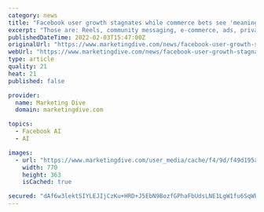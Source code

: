 ```yaml
---
category: news
title: "Facebook user growth stagnates while commerce bets see 'meaningful slowdown'"
excerpt: "Those are: Reels, community messaging, e-commerce, ads, privacy, artificial intelligence and the metaverse. But that last item — the raison d'être for Facebook's ambitious ... according to Forrester Research data shared in an email with Marketing ..."
publishedDateTime: 2022-02-03T15:47:00Z
originalUrl: "https://www.marketingdive.com/news/facebook-user-growth-stagnates-while-commerce-bets-see-meaningful-slowdown/618252/"
webUrl: "https://www.marketingdive.com/news/facebook-user-growth-stagnates-while-commerce-bets-see-meaningful-slowdown/618252/"
type: article
quality: 21
heat: 21
published: false

provider:
  name: Marketing Dive
  domain: marketingdive.com

topics:
  - Facebook AI
  - AI

images:
  - url: "https://www.marketingdive.com/user_media/cache/f4/9d/f49d195a4fa91e17a12158cdcb4ff02a.jpg"
    width: 770
    height: 363
    isCached: true

secured: "dAf6w3lektSIYLEJIjCzKu+HRD+J5EbN9BozfGPhaFbUdsLNE1LgW1fu6SqWbTi9ERpgVm5cSmtFJNki3pod58FJdAT4AJMYkLb4Vb/l5jO/hpb8+FYuvuBq8bZkIfUlqGAT2SCMpaIxU/v/HSngScJ/zThstM8QhsZHtZ7Ur0hq7W9fwX27blbhp6mo7dBgCQTMU3k2Ks1hnybwiqV3W4adh8EzkxtiAzrQIdOsyrHZ+CmEQk/tupdyN6b0+VNSMJuVptLXwvmECMbqDvfQLi4DFmExcNWebDBf0rTBH88Fha0Sgs7FmMxPv5AJl1MAaKRbBMsw5qUFt+G5I3Fe+7/Q1ZYmw11rcWL2tGTGIGI=;GU3ewKOO4UpyaoTvY1dNhw=="
---
```


